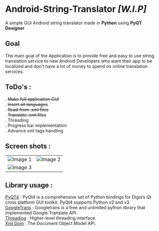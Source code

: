 # **Android-String-Translator _[W.I.P]_**
A simple GUI Android string translator made in **Python** using **PyQT Designer**

## **Goal**
The main goal of the Application is to provide free and easy to use string translation service to new Android Developers who want their app to be localized and don't have a lot of money to spend on online translation services.  

## **ToDo's :**  
. ~~Make full application GUI~~  
. ~~Insert all languages~~  
. ~~Read from .xml files~~  
. ~~Translate .xml files~~  
. Threading  
. Progress bar implementation  
. Advance xml tags handling  


## **Screen shots :**
|                                             |                                             |
| :------------------------------------------ | :-----------------------------------------: |
| ![Image 1](https://i.imgur.com/3x4nxwk.png) | ![Image 2](https://i.imgur.com/9o9zpX1.png) |
| ![Image 3](https://i.imgur.com/w2U0rIB.png)|

## **Library usage :**
[PyQT4](https://pypi.python.org/pypi/PyQt4) : PyQt4 is a comprehensive set of Python bindings for Digia’s Qt cross platform GUI toolkit. PyQt4 supports Python v2 and v3.  
[GoogleTrans](https://pypi.python.org/pypi/googletrans) : Googletrans is a free and unlimited python library that implemented Google Translate API.  
[Threading](https://docs.python.org/2/library/threading.html) : Higher-level threading interface.  
[Xml Dom](https://docs.python.org/2/library/xml.dom.html) : The Document Object Model API. 

